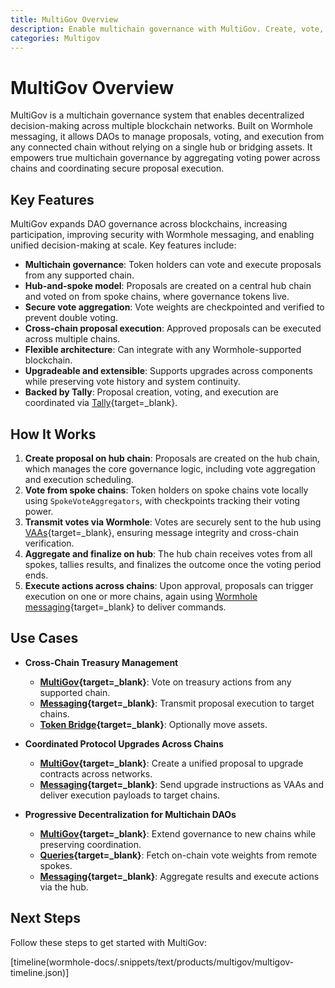 ```yaml
---
title: MultiGov Overview
description: Enable multichain governance with MultiGov. Create, vote, and execute DAO proposals securely across Wormhole supported networks.
categories: Multigov
---
```


# MultiGov Overview 

MultiGov is a multichain governance system that enables decentralized decision-making across multiple blockchain networks. Built on Wormhole messaging, it allows DAOs to manage proposals, voting, and execution from any connected chain without relying on a single hub or bridging assets. It empowers true multichain governance by aggregating voting power across chains and coordinating secure proposal execution.

## Key Features

MultiGov expands DAO governance across blockchains, increasing participation, improving security with Wormhole messaging, and enabling unified decision-making at scale. Key features include:

- **Multichain governance**: Token holders can vote and execute proposals from any supported chain.
- **Hub-and-spoke model**: Proposals are created on a central hub chain and voted on from spoke chains, where governance tokens live.
- **Secure vote aggregation**: Vote weights are checkpointed and verified to prevent double voting.
- **Cross-chain proposal execution**: Approved proposals can be executed across multiple chains.
- **Flexible architecture**: Can integrate with any Wormhole-supported blockchain.
- **Upgradeable and extensible**: Supports upgrades across components while preserving vote history and system continuity.
- **Backed by Tally**: Proposal creation, voting, and execution are coordinated via  [Tally](https://www.tally.xyz/get-started){target=\_blank}.

## How It Works

1. **Create proposal on hub chain**: Proposals are created on the hub chain, which manages the core governance logic, including vote aggregation and execution scheduling.
2. **Vote from spoke chains**: Token holders on spoke chains vote locally using `SpokeVoteAggregators`, with checkpoints tracking their voting power.
3. **Transmit votes via Wormhole**: Votes are securely sent to the hub using [VAAs](/docs/protocol/infrastructure/vaas/){target=\_blank}, ensuring message integrity and cross-chain verification.
4. **Aggregate and finalize on hub**: The hub chain receives votes from all spokes, tallies results, and finalizes the outcome once the voting period ends.
5. **Execute actions across chains**: Upon approval, proposals can trigger execution on one or more chains, again using [Wormhole messaging](/docs/products/messaging/overview/){target=\_blank} to deliver commands.

<!-- PUT SIMPLE DIAGRAM HERE -->

## Use Cases

- **Cross-Chain Treasury Management**

    - **[MultiGov](/docs/products/multigov/get-started/){target=\_blank}**: Vote on treasury actions from any supported chain.
    - **[Messaging](/docs/products/messaging/overview/){target=\_blank}**: Transmit proposal execution to target chains.
    - **[Token Bridge](/docs/products/token-bridge/overview/){target=\_blank}**: Optionally move assets.

- **Coordinated Protocol Upgrades Across Chains**

    - **[MultiGov](/docs/products/multigov/get-started/){target=\_blank}**: Create a unified proposal to upgrade contracts across networks.
    - **[Messaging](/docs/products/messaging/overview/){target=\_blank}**: Send upgrade instructions as VAAs and deliver execution payloads to target chains.
    
- **Progressive Decentralization for Multichain DAOs**

    - **[MultiGov](/docs/products/multigov/get-started/){target=\_blank}**: Extend governance to new chains while preserving coordination.
    - **[Queries](/docs/products/queries/overview/){target=\_blank}**: Fetch on-chain vote weights from remote spokes.
    - **[Messaging](/docs/products/messaging/overview/){target=\_blank}**: Aggregate results and execute actions via the hub.

## Next Steps

Follow these steps to get started with MultiGov:

[timeline(wormhole-docs/.snippets/text/products/multigov/multigov-timeline.json)]
